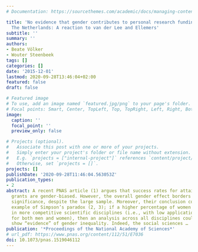 ```yaml
---
# Documentation: https://sourcethemes.com/academic/docs/managing-content/

title: 'No evidence that gender contributes to personal research funding success in
  The Netherlands: A reaction to van der Lee and Ellemers'
subtitle: ''
summary: ''
authors:
- Beate Völker
- Wouter Steenbeek
tags: []
categories: []
date: '2015-12-01'
lastmod: 2020-09-28T13:46:04+02:00
featured: false
draft: false

# Featured image
# To use, add an image named `featured.jpg/png` to your page's folder.
# Focal points: Smart, Center, TopLeft, Top, TopRight, Left, Right, BottomLeft, Bottom, BottomRight.
image:
  caption: ''
  focal_point: ''
  preview_only: false

# Projects (optional).
#   Associate this post with one or more of your projects.
#   Simply enter your project's folder or file name without extension.
#   E.g. `projects = ["internal-project"]` references `content/project/deep-learning/index.md`.
#   Otherwise, set `projects = []`.
projects: []
publishDate: '2020-09-28T11:46:04.563053Z'
publication_types:
- 2
abstract: A recent PNAS article (1) argues that success rates for attaining research
  grants are gender-biased. However, the overall gender effect borders on statistical
  significance, despite the large sample. Moreover, their conclusion could be a prime
  example of Simpson’s paradox (2, 3); if a higher percentage of women apply for grants
  in more competitive scientific disciplines (i.e., with low application success rates
  for both men and women), then an analysis across all disciplines could incorrectly
  show “evidence” of gender inequality. Indeed, the social sciences …
publication: '*Proceedings of the National Academy of Sciences*'
# url_pdf: https://www.pnas.org/content/112/51/E7036
doi: 10.1073/pnas.1519046112
---
```

